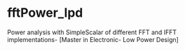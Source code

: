 # fftPower_lpd
Power analysis with SimpleScalar of different FFT and IFFT implementations- [Master in Electronic- Low Power Design]
